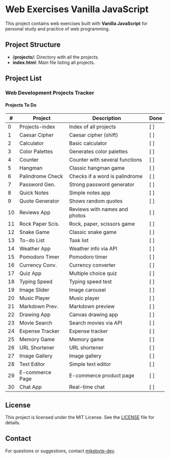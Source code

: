 # Web Exercises Vanilla JavaScript

This project contains web exercises built with **Vanilla JavaScript** for
personal study and practice of web programming.

## Project Structure

- **/projects/**: Directory with all the projects.
- **index.html**: Main file listing all projects.

## Project List

### Web Development Projects Tracker

#### Projects To Do

| #   | Project          | Description                    | Done |
| --- | ---------------- | ------------------------------ | ---- |
| 0   | Projects-index   | Index of all projects          | [ ]  |
| 1   | Caesar Cipher    | Caesar cipher (shift)          | [ ]  |
| 2   | Calculator       | Basic calculator               | [ ]  |
| 3   | Color Palettes   | Generates color palettes       | [ ]  |
| 4   | Counter          | Counter with several functions | [ ]  |
| 5   | Hangman          | Classic hangman game           | [ ]  |
| 6   | Palindrome Check | Checks if a word is palindrome | [ ]  |
| 7   | Password Gen.    | Strong password generator      | [ ]  |
| 8   | Quick Notes      | Simple notes app               | [ ]  |
| 9   | Quote Generator  | Shows random quotes            | [ ]  |
| 10  | Reviews App      | Reviews with names and photos  | [ ]  |
| 11  | Rock Paper Scis. | Rock, paper, scissors game     | [ ]  |
| 12  | Snake Game       | Classic snake game             | [ ]  |
| 13  | To-do List       | Task list                      | [ ]  |
| 14  | Weather App      | Weather info via API           | [ ]  |
| 15  | Pomodoro Timer   | Pomodoro timer                 | [ ]  |
| 16  | Currency Conv.   | Currency converter             | [ ]  |
| 17  | Quiz App         | Multiple choice quiz           | [ ]  |
| 18  | Typing Speed     | Typing speed test              | [ ]  |
| 19  | Image Slider     | Image carousel                 | [ ]  |
| 20  | Music Player     | Music player                   | [ ]  |
| 21  | Markdown Prev.   | Markdown preview               | [ ]  |
| 22  | Drawing App      | Canvas drawing app             | [ ]  |
| 23  | Movie Search     | Search movies via API          | [ ]  |
| 24  | Expense Tracker  | Expense tracker                | [ ]  |
| 25  | Memory Game      | Memory game                    | [ ]  |
| 26  | URL Shortener    | URL shortener                  | [ ]  |
| 27  | Image Gallery    | Image gallery                  | [ ]  |
| 28  | Text Editor      | Simple text editor             | [ ]  |
| 29  | E-commerce Page  | E-commerce product page        | [ ]  |
| 30  | Chat App         | Real-time chat                 | [ ]  |

## License

This project is licensed under the MIT License. See the
[LICENSE](./LICENSE) file for details.

## Contact

For questions or suggestions, contact
[mikebyte-dev](mailto:mikebytedev@gmail.com).
